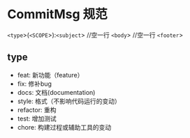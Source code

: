 # CommitMsg 规范

`<type`>(`<SCOPE`>):`<subject`>
//空一行
`<body`>
//空一行
`<footer`>

## type

* feat: 新功能（feature）
* fix: 修补bug
* docs: 文档(documentation)
* style: 格式（不影响代码运行的变动）
* refactor: 重构
* test: 增加测试
* chore: 构建过程或辅助工具的变动

